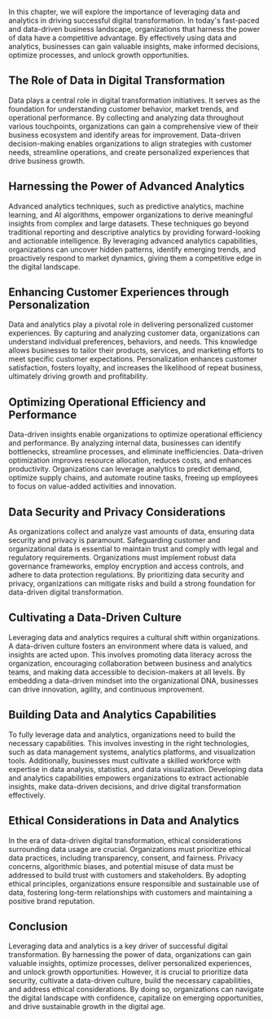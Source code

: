 
In this chapter, we will explore the importance of leveraging data and analytics in driving successful digital transformation. In today's fast-paced and data-driven business landscape, organizations that harness the power of data have a competitive advantage. By effectively using data and analytics, businesses can gain valuable insights, make informed decisions, optimize processes, and unlock growth opportunities.

## The Role of Data in Digital Transformation

Data plays a central role in digital transformation initiatives. It serves as the foundation for understanding customer behavior, market trends, and operational performance. By collecting and analyzing data throughout various touchpoints, organizations can gain a comprehensive view of their business ecosystem and identify areas for improvement. Data-driven decision-making enables organizations to align strategies with customer needs, streamline operations, and create personalized experiences that drive business growth.

## Harnessing the Power of Advanced Analytics

Advanced analytics techniques, such as predictive analytics, machine learning, and AI algorithms, empower organizations to derive meaningful insights from complex and large datasets. These techniques go beyond traditional reporting and descriptive analytics by providing forward-looking and actionable intelligence. By leveraging advanced analytics capabilities, organizations can uncover hidden patterns, identify emerging trends, and proactively respond to market dynamics, giving them a competitive edge in the digital landscape.

## Enhancing Customer Experiences through Personalization

Data and analytics play a pivotal role in delivering personalized customer experiences. By capturing and analyzing customer data, organizations can understand individual preferences, behaviors, and needs. This knowledge allows businesses to tailor their products, services, and marketing efforts to meet specific customer expectations. Personalization enhances customer satisfaction, fosters loyalty, and increases the likelihood of repeat business, ultimately driving growth and profitability.

## Optimizing Operational Efficiency and Performance

Data-driven insights enable organizations to optimize operational efficiency and performance. By analyzing internal data, businesses can identify bottlenecks, streamline processes, and eliminate inefficiencies. Data-driven optimization improves resource allocation, reduces costs, and enhances productivity. Organizations can leverage analytics to predict demand, optimize supply chains, and automate routine tasks, freeing up employees to focus on value-added activities and innovation.

## Data Security and Privacy Considerations

As organizations collect and analyze vast amounts of data, ensuring data security and privacy is paramount. Safeguarding customer and organizational data is essential to maintain trust and comply with legal and regulatory requirements. Organizations must implement robust data governance frameworks, employ encryption and access controls, and adhere to data protection regulations. By prioritizing data security and privacy, organizations can mitigate risks and build a strong foundation for data-driven digital transformation.

## Cultivating a Data-Driven Culture

Leveraging data and analytics requires a cultural shift within organizations. A data-driven culture fosters an environment where data is valued, and insights are acted upon. This involves promoting data literacy across the organization, encouraging collaboration between business and analytics teams, and making data accessible to decision-makers at all levels. By embedding a data-driven mindset into the organizational DNA, businesses can drive innovation, agility, and continuous improvement.

## Building Data and Analytics Capabilities

To fully leverage data and analytics, organizations need to build the necessary capabilities. This involves investing in the right technologies, such as data management systems, analytics platforms, and visualization tools. Additionally, businesses must cultivate a skilled workforce with expertise in data analysis, statistics, and data visualization. Developing data and analytics capabilities empowers organizations to extract actionable insights, make data-driven decisions, and drive digital transformation effectively.

## Ethical Considerations in Data and Analytics

In the era of data-driven digital transformation, ethical considerations surrounding data usage are crucial. Organizations must prioritize ethical data practices, including transparency, consent, and fairness. Privacy concerns, algorithmic biases, and potential misuse of data must be addressed to build trust with customers and stakeholders. By adopting ethical principles, organizations ensure responsible and sustainable use of data, fostering long-term relationships with customers and maintaining a positive brand reputation.

## Conclusion

Leveraging data and analytics is a key driver of successful digital transformation. By harnessing the power of data, organizations can gain valuable insights, optimize processes, deliver personalized experiences, and unlock growth opportunities. However, it is crucial to prioritize data security, cultivate a data-driven culture, build the necessary capabilities, and address ethical considerations. By doing so, organizations can navigate the digital landscape with confidence, capitalize on emerging opportunities, and drive sustainable growth in the digital age.
